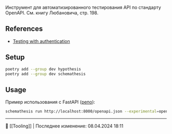 Инструмент для автоматизированного тестирования API по стандарту OpenAPI. См. книгу Любановича, стр. 198.

## References

- [Testing with authentication](https://schemathesis.readthedocs.io/en/stable/auth.html)

## Setup

```bash
poetry add --group dev hypothesis
poetry add --group dev schemathesis
```

## Usage

Пример использования с FastAPI ([репо](https://gitverse.ru/amgold/fastapi-learn/content/master/cryptids)):

```bash
schemathesis run http://localhost:8000/openapi.json --experimental=openapi-3.1
```


----
📂 [[Tooling]] | Последнее изменение: 08.04.2024 18:11